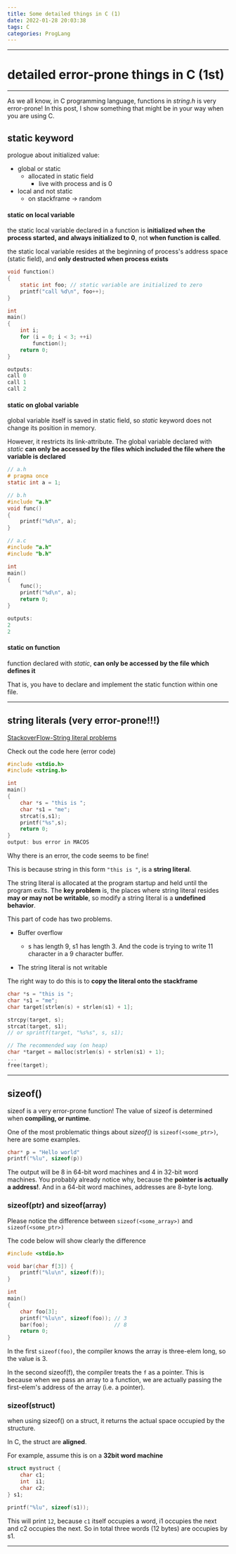 ```yaml
---
title: Some detailed things in C (1)
date: 2022-01-28 20:03:38
tags: C
categories: ProgLang
---
```


---

<!--more-->

# detailed error-prone things in C (1st)
---

As we all know, in C programming language, functions in *string.h* is very error-prone! In this post, I show something that might be in your way when you are using C.

## static keyword

prologue about initialized value:
* global or static
  * allocated in static field
    * live with process and is 0
* local and not static
  * on stackframe -> random

#### static on local variable
the static local variable declared in a function is **initialized when the process started, and always initialized to 0**, not **when function is called**.

the static local variable resides at the beginning of process's address space (static field), and **only destructed when process exists**

```C
void function()
{
    static int foo; // static variable are initialized to zero
    printf("call %d\n", foo++);
}

int
main()
{
    int i;
    for (i = 0; i < 3; ++i)
        function();
    return 0;
}

outputs: 
call 0
call 1
call 2
```

#### static on global variable
global variable itself is saved in static field, so *static* keyword does not change its position in memory.

However, it restricts its link-attribute. The global variable declared with *static* **can only be accessed by the files which included the file where the variable is declared**

```C
// a.h
# pragma once
static int a = 1;

// b.h
#include "a.h"
void func()
{
    printf("%d\n", a);
}

// a.c
#include "a.h"
#include "b.h"

int
main()
{
    func();
    printf("%d\n", a);
    return 0;
}

outputs:
2
2
```

#### static on function
function declared with *static*, **can only be accessed by the file which defines it**

That is, you have to declare and implement the static function within one file.


---

## string literals (very error-prone!!!)

[StackoverFlow-String literal problems](https://stackoverflow.com/questions/5717176/bus-error-while-running-a-simple-string-c-program)

Check out the code here (error code)
```C
#include <stdio.h>
#include <string.h>

int
main()
{
    char *s = "this is ";
    char *s1 = "me";  
    strcat(s,s1); 
    printf("%s",s);
    return 0;
}
output: bus error in MACOS
```

Why there is an error, the code seems to be fine!

This is because string in this form `"this is "`, is a **string literal**.

The string literal is allocated at the program startup and held until the program exits. The **key problem** is, the places where string literal resides **may or may not be writable**, so modify a string literal is a **undefined behavior**.

This part of code has two problems.
* Buffer overflow
  * s has length 9, s1 has length 3. And the code is trying to write 11 character in a 9 character buffer.
  
* The string literal is not writable
  
The right way to do this is to **copy the literal onto the stackframe**
```C
char *s = "this is ";
char *s1 = "me";
char target[strlen(s) + strlen(s1) + 1];

strcpy(target, s);
strcat(target, s1);
// or sprintf(target, "%s%s", s, s1);

// The recommended way (on heap)
char *target = malloc(strlen(s) + strlen(s1) + 1);
...
free(target);
```

---

## sizeof()

sizeof is a very error-prone function! The value of sizeof is determined when **compiling, or runtime**.

One of the most problematic things about *sizeof()* is `sizeof(<some_ptr>)`, here are some examples.
```C
char* p = "Hello world"
printf("%lu", sizeof(p))
```
The output will be 8 in 64-bit word machines and 4 in 32-bit word machines.
You probably already notice why, because the **pointer is actually a address!**. And in a 64-bit word machines, addresses are 8-byte long.

### sizeof(ptr) and sizeof(array)
Please notice the difference between `sizeof(<some_array>)` and `sizeof(<some_ptr>)`

The code below will show clearly the difference
```C
#include <stdio.h>

void bar(char f[3]) {
	printf("%lu\n", sizeof(f));
}

int
main()
{
	char foo[3];
	printf("%lu\n", sizeof(foo)); // 3
	bar(foo);                     // 8
	return 0;
}
```
In the first `sizeof(foo)`, the compiler knows the array is three-elem long, so the value is 3.

In the second sizeof(f), the compiler treats the `f` as a pointer. This is because when we pass an array to a function, we are actually passing the first-elem's address of the array (i.e. a pointer).

### sizeof(struct)
when using sizeof() on a struct, it returns the actual space occupied by the structure.

In C, the struct are **aligned**.

For example, assume this is on a **32bit word machine**
```C
struct mystruct {
    char c1;
    int  i1;
    char c2;
} s1;

printf("%lu", sizeof(s1));
```

This will print `12`, because `c1` itself occupies a word, i1 occupies the next and c2 occupies the next. So in total three words (12 bytes) are occupies by s1.

---

